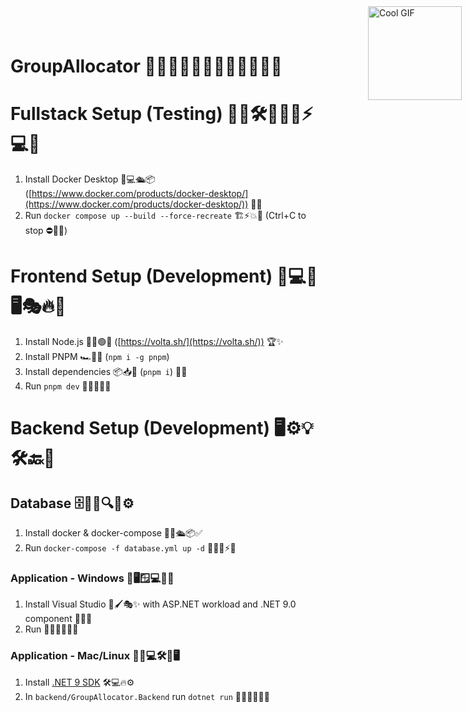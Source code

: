 # GroupAllocator 🤖🤖🤖🚀🔥🎉💥💯💎✨🎊🦾

<style>
  img {
    position: absolute;
    top: 10px;
    right: 10px;
    width: 150px;
    height: auto;
  }
</style>

![Cool GIF](images/mygif.gif)

# Fullstack Setup (Testing) 🧑‍💻🛠️🐳🚀💡⚡💻🎯

1. Install Docker Desktop 🐋💻🛳️📦 ([https://www.docker.com/products/docker-desktop/](https://www.docker.com/products/docker-desktop/)) 🎉🎊
1. Run `docker compose up --build --force-recreate` 🏗️⚡💥🚀 (Ctrl+C to stop ⛔🛑❌)

# Frontend Setup (Development) 🎨💻🚀🖥️🎭🔥🌟

1. Install Node.js 🍃💚🟢💾 ([https://volta.sh/](https://volta.sh/)) 🏆✨
1. Install PNPM 🏎️💨💾 (`npm i -g pnpm`)
1. Install dependencies 📦📥📀 (`pnpm i`) 🚀🎊
1. Run `pnpm dev` 🚀💥🎯💡🔥

# Backend Setup (Development) 🖥️⚙️💡🛠️🔙🎯

## Database 🗄️🐘💾🔍💡⚙️

1. Install docker & docker-compose 🐳🔧🛳️📦✅
1. Run `docker-compose -f database.yml up -d` 🚀✅💾⚡🔥

### Application - Windows 🏢🖥️🪟💻🔵💾

1. Install Visual Studio 🎨🖌️🎭✨ with ASP.NET workload and .NET 9.0 component 🎯💡🔵
1. Run 🏃‍♂️💨💥🚀✅

### Application - Mac/Linux 🍏🐧💻🛠️🔴🖥️

1. Install [.NET 9 SDK](https://dotnet.microsoft.com/en-us/download/dotnet/9.0) 🛠️💻🔥⚙️
1. In `backend/GroupAllocator.Backend` run `dotnet run` 🚀🎉🔥💯💡🎯
